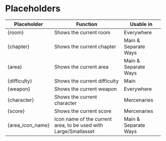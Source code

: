 # Placeholders
|Placeholder|Function|Usable in|
|--|--|--|
|{room}|Shows the current room|Everywhere|
|{chapter}|Shows the current chapter|Main & Separate Ways|
|{area}|Shows the current area|Main & Separate Ways|
|{difficulty}|Shows the current difficulty|Main|
|{weapon}|Shows the current weapon|Everywhere|
|{character}|Shows the current character|Mercenaries|
|{score}|Shows the current score|Mercenaries|
|{area_icon_name}|Icon name of the current area, to be used with Large/Smallasset|Main & Separate Ways|
